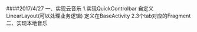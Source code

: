 ####2017/4/27
    一、实现云音乐
        1.实现QuickControlbar
            自定义LinearLayout(可以处理业务逻辑)
            定义在BaseActivity
        2.3个tab对应的Fragment   
    二、实现本地音乐 
           